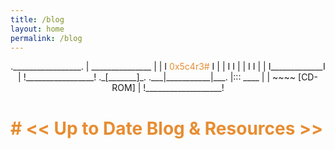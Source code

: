 ```yaml
---
title: /blog
layout: home
permalink: /blog
---
```

<p style="text-align:center">
 ._________________.
 | _______________ |
 | I <p1 style="color:#e78d32">0x5c4r3#</p1>    I |
 | I             I |
 | I             I |
 | I_____________I |
 !_________________!
    ._[_______]_.
.___|___________|___.
|::: ____           |
|    ~~~~ [CD-ROM]  |
!___________________!
 </p>
<h1 style="color:#e78d32"># << Up to Date Blog & Resources >> </h1>
